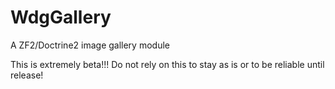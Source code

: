 WdgGallery
==========

A ZF2/Doctrine2 image gallery module

This is extremely beta!!! 
Do not rely on this to stay as is or to be reliable until release!
